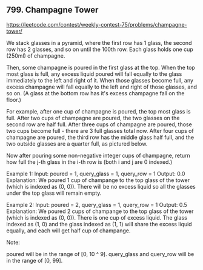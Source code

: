 ## 799. Champagne Tower

https://leetcode.com/contest/weekly-contest-75/problems/champagne-tower/

We stack glasses in a pyramid, where the first row has 1 glass, the second row has 2 glasses, and so on until the 100th row. Each glass holds one cup (250ml) of champagne.

Then, some champagne is poured in the first glass at the top. When the top most glass is full, any excess liquid poured will fall equally to the glass immediately to the left and right of it. When those glasses become full, any excess champagne will fall equally to the left and right of those glasses, and so on. (A glass at the bottom row has it's excess champagne fall on the floor.)

For example, after one cup of champagne is poured, the top most glass is full. After two cups of champagne are poured, the two glasses on the second row are half full. After three cups of champagne are poured, those two cups become full - there are 3 full glasses total now. After four cups of champagne are poured, the third row has the middle glass half full, and the two outside glasses are a quarter full, as pictured below.

Now after pouring some non-negative integer cups of champagne, return how full the j-th glass in the i-th row is (both i and j are 0 indexed.)

Example 1:
Input: poured = 1, query_glass = 1, query_row = 1
Output: 0.0
Explanation: We poured 1 cup of champange to the top glass of the tower (which is indexed as (0, 0)). There will be no excess liquid so all the glasses under the top glass will remain empty.

Example 2:
Input: poured = 2, query_glass = 1, query_row = 1
Output: 0.5
Explanation: We poured 2 cups of champange to the top glass of the tower (which is indexed as (0, 0)). There is one cup of excess liquid. The glass indexed as (1, 0) and the glass indexed as (1, 1) will share the excess liquid equally, and each will get half cup of champange.

Note:

poured will be in the range of [0, 10 ^ 9].
query_glass and query_row will be in the range of [0, 99].
